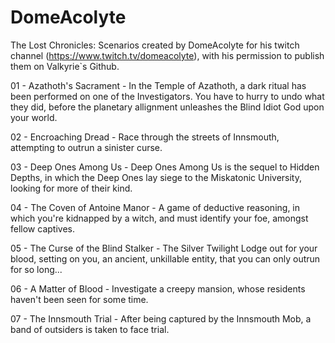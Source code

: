 # DomeAcolyte
The Lost Chronicles: Scenarios created by DomeAcolyte for his twitch channel (https://www.twitch.tv/domeacolyte), with his permission to publish them on Valkyrie`s Github.

01 - Azathoth's Sacrament - In the Temple of Azathoth, a dark ritual has been performed on one of the Investigators. You have to hurry to undo what they did, before the planetary allignment unleashes the Blind Idiot God upon your world.

02 - Encroaching Dread - Race through the streets of Innsmouth, attempting to outrun a sinister curse.

03 - Deep Ones Among Us - Deep Ones Among Us is the sequel to Hidden Depths, in which the Deep Ones lay siege to the Miskatonic University, looking for more of their kind.

04 - The Coven of Antoine Manor - A game of deductive reasoning, in which you're kidnapped by a witch, and must identify your foe, amongst fellow captives.

05 - The Curse of the Blind Stalker - The Silver Twilight Lodge out for your blood, setting on you, an ancient, unkillable entity, that you can only outrun for so long...

06 - A Matter of Blood - Investigate a creepy mansion, whose residents haven't been seen for some time.

07 - The Innsmouth Trial - After being captured by the Innsmouth Mob, a band of outsiders is taken to face trial.
